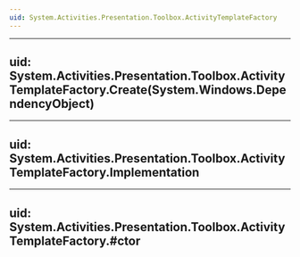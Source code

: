 ```yaml
---
uid: System.Activities.Presentation.Toolbox.ActivityTemplateFactory
---
```


---
uid: System.Activities.Presentation.Toolbox.ActivityTemplateFactory.Create(System.Windows.DependencyObject)
---

---
uid: System.Activities.Presentation.Toolbox.ActivityTemplateFactory.Implementation
---

---
uid: System.Activities.Presentation.Toolbox.ActivityTemplateFactory.#ctor
---
